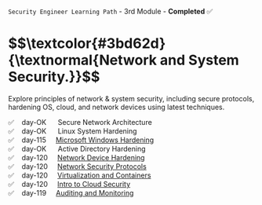 <code>Security Engineer Learning Path</code> - 3rd Module - <strong>Completed</strong> ✅
<h1 align="left"> $$\textcolor{#3bd62d}{\textnormal{Network and System Security.}}$$ </h1>
<p>Explore principles of network & system security, including secure protocols, hardening OS, cloud, and network devices using latest techniques.</p>

✅  &nbsp;&nbsp;  day-OK &nbsp;&nbsp;&nbsp;&nbsp;  Secure Network Architecture<br>
✅  &nbsp;&nbsp;  day-OK &nbsp;&nbsp;&nbsp;&nbsp;  Linux System Hardening<br>
✅  &nbsp;&nbsp;  day-115 &nbsp;&nbsp;&nbsp;  [Microsoft Windows Hardening](https://github.com/RosanaFSS/TryHackMe/tree/Security-Engineer-learning-path)<br>
✅  &nbsp;&nbsp;  day-OK &nbsp;&nbsp;&nbsp;&nbsp;  Active Directory Hardening<br>
✅ &nbsp;&nbsp;  day-120 &nbsp;&nbsp;&nbsp;  [Network Device Hardening](https://github.com/RosanaFSS/TryHackMe/blob/Security-Engineer-learning-path/3.5.%20Network%20Device%20Hardening.md)<br>
✅  &nbsp;&nbsp;  day-120 &nbsp;&nbsp;&nbsp;  [Network Security Protocols](https://github.com/RosanaFSS/TryHackMe/blob/Security-Engineer-learning-path/3.6.%20Network%20Security%20Protocols.md)<br>
✅  &nbsp;&nbsp;  day-120 &nbsp;&nbsp;&nbsp;  [Virtualization and Containers](https://github.com/RosanaFSS/TryHackMe/blob/Security-Engineer-learning-path/3.7.%20Virtualization%20and%20Containers.md)<br>
✅  &nbsp;&nbsp;  day-120 &nbsp;&nbsp;&nbsp;  [Intro to Cloud Security](https://github.com/RosanaFSS/TryHackMe/blob/Security-Engineer-learning-path/3.8.%20Introduction%20to%20Cloud%20Security.md)<br>
✅  &nbsp;&nbsp;  day-119 &nbsp;&nbsp;&nbsp;  [Auditing and Monitoring](https://github.com/RosanaFSS/TryHackMe/blob/Security-Engineer-learning-path/3.9.%20Auditing%20and%20Monitoring.md)<br>

